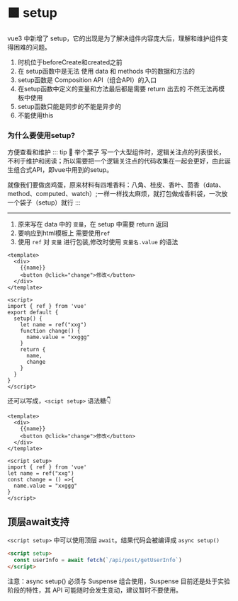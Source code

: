 # 🟩 setup

vue3 中新增了 setup，它的出现是为了解决组件内容庞大后，理解和维护组件变得困难的问题。


1. 时机位于beforeCreate和created之前
2. 在 setup函数中是无法 使用 data 和 methods 中的数据和方法的
3. setup函数是 Composition API（组合API）的入口
4. 在setup函数中定义的变量和方法最后都是需要 return 出去的 不然无法再模板中使用
5. setup函数只能是同步的不能是异步的
6. 不能使用this

### 为什么要使用setup?
方便查看和维护
::: tip 🌰 举个栗子
写一个大型组件时，逻辑关注点的列表很长，不利于维护和阅读；所以需要把一个逻辑关注点的代码收集在一起会更好，由此诞生组合式API，即vue中用到的setup。

就像我们要做卤鸡蛋，原来材料有四堆香料：八角、桂皮、香叶、茴香（data、method、computed、watch）;一样一样找太麻烦，就打包做成香料袋，一次放一个袋子（setup）就行
:::

---

1. 原来写在 data 中的 `变量`，在 setup 中需要 return 返回
2. 要响应到html模板上 需要使用`ref`
3. 使用 `ref` 对 `变量` 进行包装,修改时使用 `变量名.value` 的语法
```vue
<template>
  <div>
    {{name}}
    <button @click="change">修改</button>
  </div>
</template>

<script>
import { ref } from 'vue'
export default {
  setup() {
    let name = ref("xxg")
    function change() {
      name.value = "xxggg"
    }
    return {
      name,
      change
    }
  }
}
</script>
```
还可以写成，`<scipt setup>` 语法糖👇
```vue
<template>
  <div>
    {{name}}
    <button @click="change">修改</button>
  </div>
</template>

<script setup>
import { ref } from 'vue'
let name = ref("xxg")
const change = () =>{
  name.value = "xxggg"
}
</script>
```
## 顶层await支持
`<script setup>` 中可以使用顶层 `await`。结果代码会被编译成 `async setup()`

```html
<script setup>
  const userInfo = await fetch(`/api/post/getUserInfo`)
</script>
```
注意：async setup() 必须与 Suspense 组合使用，Suspense 目前还是处于实验阶段的特性，其 API 可能随时会发生变动，建议暂时不要使用。
